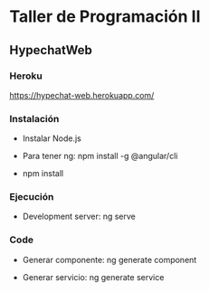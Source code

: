 # Taller de Programación II

## HypechatWeb

### Heroku

https://hypechat-web.herokuapp.com/

### Instalación

- Instalar Node.js

- Para tener ng: npm install -g @angular/cli

- npm install

### Ejecución

- Development server: ng serve

### Code 

- Generar componente: ng generate component <component-name>

- Generar servicio: ng generate service <service-name>
